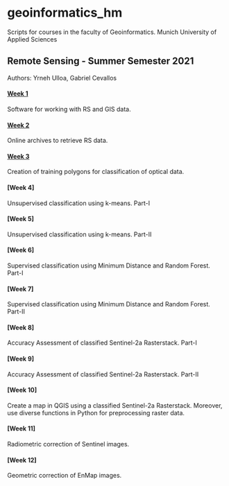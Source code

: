 # geoinformatics_hm
Scripts for courses in the faculty of Geoinformatics. Munich University of Applied Sciences

## Remote Sensing - Summer Semester 2021
Authors: Yrneh Ulloa, Gabriel Cevallos

#### [Week 1](https://mybinder.org/v2/gh/yzut-ydv/geoinformatics_hm/HEAD?filepath=jupyter_notebooks%2Fpractice1_fe1.ipynb)
Software for working with RS and GIS data. 

#### [Week 2](https://mybinder.org/v2/gh/yzut-ydv/geoinformatics_hm/HEAD?filepath=jupyter_notebooks%2Fpractice2_fe1.ipynb)
Online archives to retrieve RS data.

#### [Week 3](https://mybinder.org/v2/gh/yzut-ydv/geoinformatics_hm/HEAD?filepath=jupyter_notebooks%2Fpractice3_fe1.ipynb)
Creation of training polygons for classification of optical data.

#### [Week 4]
Unsupervised classification using k-means. Part-I

#### [Week 5]
Unsupervised classification using k-means. Part-II

#### [Week 6]
Supervised classification using Minimum Distance and Random Forest. Part-I

#### [Week 7]
Supervised classification using Minimum Distance and Random Forest. Part-II

#### [Week 8]
Accuracy Assessment of classified Sentinel-2a Rasterstack. Part-I

#### [Week 9]
Accuracy Assessment of classified Sentinel-2a Rasterstack. Part-II

#### [Week 10]
Create a map in QGIS using a classified Sentinel-2a Rasterstack. Moreover, use diverse functions in Python for preprocessing raster data.

#### [Week 11]
Radiometric correction of Sentinel images. 

#### [Week 12]
Geometric correction of EnMap images. 

